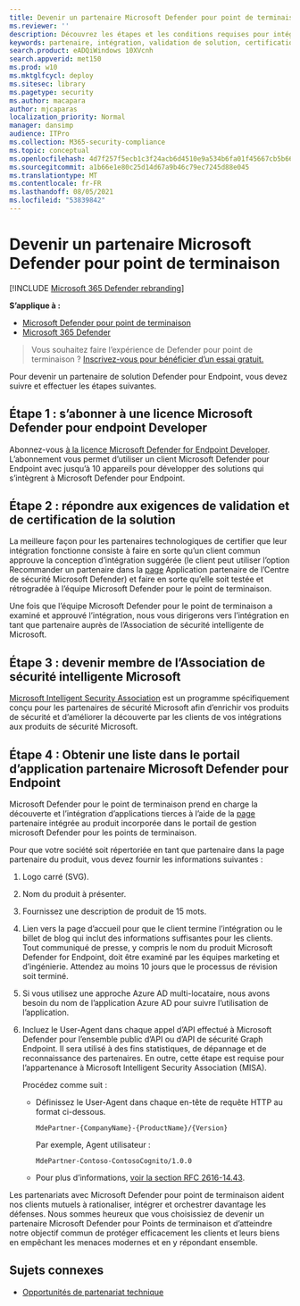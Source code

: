 ```yaml
---
title: Devenir un partenaire Microsoft Defender pour point de terminaison
ms.reviewer: ''
description: Découvrez les étapes et les conditions requises pour intégrer votre solution à Microsoft Defender pour Endpoint et être partenaire
keywords: partenaire, intégration, validation de solution, certification, exigences, membre, misa, portail d’applications
search.product: eADQiWindows 10XVcnh
search.appverid: met150
ms.prod: w10
ms.mktglfcycl: deploy
ms.sitesec: library
ms.pagetype: security
ms.author: macapara
author: mjcaparas
localization_priority: Normal
manager: dansimp
audience: ITPro
ms.collection: M365-security-compliance
ms.topic: conceptual
ms.openlocfilehash: 4d7f257f5ecb1c3f24acb6d4510e9a534b6fa01f45667cb5b662ca7805b9f69e
ms.sourcegitcommit: a1b66e1e80c25d14d67a9b46c79ec7245d88e045
ms.translationtype: MT
ms.contentlocale: fr-FR
ms.lasthandoff: 08/05/2021
ms.locfileid: "53839842"
---
```

# <a name="become-a-microsoft-defender-for-endpoint-partner"></a>Devenir un partenaire Microsoft Defender pour point de terminaison

[!INCLUDE [Microsoft 365 Defender rebranding](../../includes/microsoft-defender.md)]

**S’applique à :**
- [Microsoft Defender pour point de terminaison](https://go.microsoft.com/fwlink/?linkid=2154037)
- [Microsoft 365 Defender](https://go.microsoft.com/fwlink/?linkid=2118804)

> Vous souhaitez faire l’expérience de Defender pour point de terminaison ? [Inscrivez-vous pour bénéficier d’un essai gratuit.](https://signup.microsoft.com/create-account/signup?products=7f379fee-c4f9-4278-b0a1-e4c8c2fcdf7e&ru=https://aka.ms/MDEp2OpenTrial?ocid=docs-wdatp-exposedapis-abovefoldlink)

Pour devenir un partenaire de solution Defender pour Endpoint, vous devez suivre et effectuer les étapes suivantes.

## <a name="step-1-subscribe-to-a-microsoft-defender-for-endpoint-developer-license"></a>Étape 1 : s’abonner à une licence Microsoft Defender pour endpoint Developer

Abonnez-vous [à la licence Microsoft Defender for Endpoint Developer](https://winatpregistration-prd.trafficmanager.net/Developer/UserAgreement?Length=9). L’abonnement vous permet d’utiliser un client Microsoft Defender pour Endpoint avec jusqu’à 10 appareils pour développer des solutions qui s’intègrent à Microsoft Defender pour Endpoint.

## <a name="step-2-fulfill-the-solution-validation-and-certification-requirements"></a>Étape 2 : répondre aux exigences de validation et de certification de la solution

La meilleure façon pour les partenaires technologiques de certifier que leur intégration fonctionne consiste  à faire en sorte qu’un client commun approuve la conception d’intégration suggérée (le client peut utiliser l’option Recommander un partenaire dans la [page](https://securitycenter.microsoft.com/interoperability/partners) Application partenaire de l’Centre de sécurité Microsoft Defender) et faire en sorte qu’elle soit testée et rétrogradée à l’équipe Microsoft Defender pour le point de terminaison.

Une fois que l’équipe Microsoft Defender pour le point de terminaison a examiné et approuvé l’intégration, nous vous dirigerons vers l’intégration en tant que partenaire auprès de l’Association de sécurité intelligente de Microsoft.

## <a name="step-3-become-a--microsoft-intelligent-security-association-member"></a>Étape 3 : devenir membre de l’Association de sécurité intelligente Microsoft

[Microsoft Intelligent Security Association](https://www.microsoft.com/security/partnerships/intelligent-security-association) est un programme spécifiquement conçu pour les partenaires de sécurité Microsoft afin d’enrichir vos produits de sécurité et d’améliorer la découverte par les clients de vos intégrations aux produits de sécurité Microsoft.

## <a name="step-4-get-listed-in-the-microsoft-defender-for-endpoint-partner-application-portal"></a>Étape 4 : Obtenir une liste dans le portail d’application partenaire Microsoft Defender pour Endpoint

Microsoft Defender pour le point de terminaison prend en charge la découverte et l’intégration d’applications tierces à l’aide de la [page](partner-applications.md) partenaire intégrée au produit incorporée dans le portail de gestion microsoft Defender pour les points de terminaison.

Pour que votre société soit répertoriée en tant que partenaire dans la page partenaire du produit, vous devez fournir les informations suivantes :

1. Logo carré (SVG).
2. Nom du produit à présenter.
3. Fournissez une description de produit de 15 mots.
4. Lien vers la page d’accueil pour que le client termine l’intégration ou le billet de blog qui inclut des informations suffisantes pour les clients. Tout communiqué de presse, y compris le nom du produit Microsoft Defender for Endpoint, doit être examiné par les équipes marketing et d’ingénierie. Attendez au moins 10 jours que le processus de révision soit terminé.
5. Si vous utilisez une approche Azure AD multi-locataire, nous avons besoin du nom de l’application Azure AD pour suivre l’utilisation de l’application.
6. Incluez le User-Agent dans chaque appel d’API effectué à Microsoft Defender pour l’ensemble public d’API ou d’API de sécurité Graph Endpoint. Il sera utilisé à des fins statistiques, de dépannage et de reconnaissance des partenaires. En outre, cette étape est requise pour l’appartenance à Microsoft Intelligent Security Association (MISA).

   Procédez comme suit :

   - Définissez le User-Agent dans chaque en-tête de requête HTTP au format ci-dessous.

     ```http
     MdePartner-{CompanyName}-{ProductName}/{Version}
     ```

     Par exemple, Agent utilisateur :

     ```http
     MdePartner-Contoso-ContosoCognito/1.0.0
     ```

   - Pour plus d’informations, [voir la section RFC 2616-14.43](https://tools.ietf.org/html/rfc2616#section-14.43).

Les partenariats avec Microsoft Defender pour point de terminaison aident nos clients mutuels à rationaliser, intégrer et orchestrer davantage les défenses. Nous sommes heureux que vous choisissiez de devenir un partenaire Microsoft Defender pour Points de terminaison et d’atteindre notre objectif commun de protéger efficacement les clients et leurs biens en empêchant les menaces modernes et en y répondant ensemble.

## <a name="related-topics"></a>Sujets connexes

- [Opportunités de partenariat technique](partner-integration.md)
